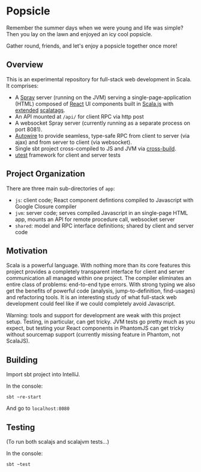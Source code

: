 # Popsicle

Remember the summer days when we were young and life was simple? Then you lay on the lawn and enjoyed an icy cool popsicle.

Gather round, friends, and let's enjoy a popsicle together once more!

## Overview

This is an experimental repository for full-stack web development in Scala. It comprises:
- A [Spray](http://spray.io/) server (running on the JVM) serving a single-page-application (HTML) composed of [React](http://facebook.github.io/react/) UI components built in [Scala.js](http://www.scala-js.org/) with [extended](https://github.com/japgolly/scalajs-react) [scalatags](https://github.com/lihaoyi/scalatags).
- An API mounted at `/api/` for client RPC via http post
- A websocket Spray server (currently running as a separate process on port 8081).
- [Autowire](https://github.com/lihaoyi/autowire) to provide seamless, type-safe RPC from client to server (via ajax) and from server to client (via websocket).
- Single sbt project cross-compiled to JS and JVM via [cross-build](http://www.scala-js.org/doc/sbt/cross-building.html).
- [utest](https://github.com/lihaoyi/utest) framework for client and server tests

## Project Organization

There are three main sub-directories of `app`:
- `js`: client code; React component defintions compiled to Javascript with Google Closure compiler
- `jvm`: server code; serves compiled Javascript in an single-page HTML app, mounts an API for remote procedure call, websocket server
- `shared`: model and RPC interface definitions; shared by client and server code

## Motivation

Scala is a powerful language. With nothing more than its core features this project provides a completely transparent interface for client and server communication all managed within one project. The compiler eliminates an entire class of problems: end-to-end type errors. With strong typing we also get the benefits of powerful code (analysis, jump-to-definition, find-usages) and refactoring tools. It is an interesting study of what full-stack web development could feel like if we could completely avoid Javascript.

Warning: tools and support for development are weak with this project setup. Testing, in particular, can get tricky. JVM tests go pretty much as you expect, but testing your React components in PhantomJS can get tricky without sourcemap support (currently missing feature in Phantom, not ScalaJS).

## Building

Import sbt project into IntelliJ.

In the console:

```
sbt ~re-start
```

And go to `localhost:8080`

## Testing

(To run both scalajs and scalajvm tests...)

In the console:

```
sbt ~test
```
